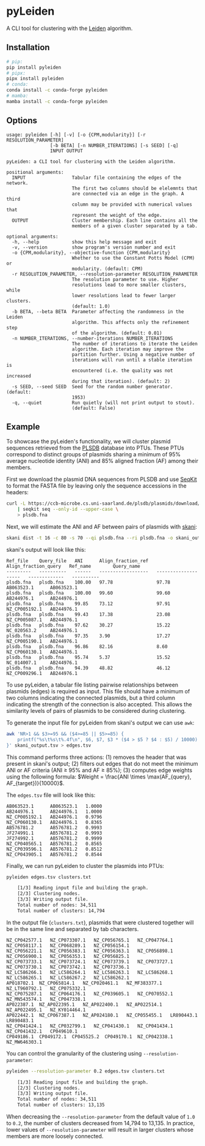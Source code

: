 # pyLeiden

A CLI tool for clustering with the [Leiden](https://www.nature.com/articles/s41598-019-41695-z) algorithm.

## Installation

```bash
# pip:
pip install pyleiden
# pipx:
pipx install pyleiden
# conda:
conda install -c conda-forge pyleiden
# mamba:
mamba install -c conda-forge pyleiden
```

## Options

```
usage: pyleiden [-h] [-v] [-o {CPM,modularity}] [-r RESOLUTION_PARAMETER]
                [-b BETA] [-n NUMBER_ITERATIONS] [-s SEED] [-q]
                INPUT OUTPUT

pyLeiden: a CLI tool for clustering with the Leiden algorithm.

positional arguments:
  INPUT                 Tabular file containing the edges of the network.
                        The first two columns should be elelemnts that
                        are connected via an edge in the graph. A third
                        column may be provided with numerical values that
                        represent the weight of the edge.
  OUTPUT                Cluster membership. Each line contains all the
                        members of a given cluster separated by a tab.

optional arguments:
  -h, --help            show this help message and exit
  -v, --version         show program's version number and exit
  -o {CPM,modularity}, --objective-function {CPM,modularity}
                        Whether to use the Constant Potts Model (CPM) or
                        modularity. (default: CPM)
  -r RESOLUTION_PARAMETER, --resolution-parameter RESOLUTION_PARAMETER
                        The resolution parameter to use. Higher
                        resolutions lead to more smaller clusters, while
                        lower resolutions lead to fewer larger clusters.
                        (default: 1.0)
  -b BETA, --beta BETA  Parameter affecting the randomness in the Leiden
                        algorithm. This affects only the refinement step
                        of the algorithm. (default: 0.01)
  -n NUMBER_ITERATIONS, --number-iterations NUMBER_ITERATIONS
                        The number of iterations to iterate the Leiden
                        algorithm. Each iteration may improve the
                        partition further. Using a negative number of
                        iterations will run until a stable iteration is
                        encountered (i.e. the quality was not increased
                        during that iteration). (default: 2)
  -s SEED, --seed SEED  Seed for the random number generator. (default:
                        1953)
  -q, --quiet           Run quietly (will not print output to stout).
                        (default: False)
```

## Example

To showcase the pyLeiden's functionality, we will cluster plasmid sequences retrieved from the [PLSDB](https://ccb-microbe.cs.uni-saarland.de/plsdb/) database into PTUs. These PTUs correspond to distinct groups of plasmids sharing a minimum of 95% average nucleotide identity (ANI) and 85% aligned fraction (AF) among their members.

First we download the plasmid DNA sequences from PLSDB and use [SeqKit](https://github.com/shenwei356/seqkit) to format the FASTA file by leaving only the sequence accessions in the headers:

```bash
curl -L https://ccb-microbe.cs.uni-saarland.de/plsdb/plasmids/download/plsdb.fna.bz2 \
    | seqkit seq --only-id --upper-case \
    > plsdb.fna
```

Next, we will estimate the ANI and AF between pairs of plasmids with [skani](https://github.com/bluenote-1577/skani):

```bash
skani dist -t 16 -c 80 -s 70 --qi plsdb.fna --ri plsdb.fna -o skani_output.tsv
```

skani's output will look like this:

```
Ref_file    Query_file   ANI      Align_fraction_ref   Align_fraction_query   Ref_name        Query_name
---------   ----------   ------   ------------------   --------------------   -------------   ----------
plsdb.fna   plsdb.fna    100.00   97.78                97.78                  AB063523.1      AB063523.1
plsdb.fna   plsdb.fna    100.00   99.60                99.60                  AB244976.1      AB244976.1
plsdb.fna   plsdb.fna    99.85    73.12                97.91                  NZ_CP005192.1   AB244976.1
plsdb.fna   plsdb.fna    99.43    17.38                23.08                  NZ_CP005087.1   AB244976.1
plsdb.fna   plsdb.fna    97.62    30.27                15.22                  NC_020563.2     AB244976.1
plsdb.fna   plsdb.fna    97.35    3.90                 17.27                  NZ_CP005190.1   AB244976.1
plsdb.fna   plsdb.fna    96.86    82.16                8.60                   NZ_CP060130.1   AB244976.1
plsdb.fna   plsdb.fna    95.74    5.37                 15.52                  NC_014007.1     AB244976.1
plsdb.fna   plsdb.fna    94.39    48.82                46.12                  NZ_CP009296.1   AB244976.1
```

To use pyLeiden, a tabular file listing pairwise relationships between plasmids (edges) is required as input. This file should have a minimum of two columns indicating the connected plasmids, but a third column indicating the strength of the connection is also accepted. This allows the similarity levels of pairs of plasmids to be considered during clustering.

To generate the input file for pyLeiden from skani's output we can use `awk`:

```bash
awk 'NR>1 && $3>=95 && ($4>=85 || $5>=85) {
    printf("%s\t%s\t%.4f\n", $6, $7, $3 * ($4 > $5 ? $4 : $5) / 10000)
}' skani_output.tsv > edges.tsv
```

This command performs three actions: (1) removes the header that was present in skani's output; (2) filters out edges that do not meet the minimum ANI or AF criteria (ANI ≥ 95% and AF ≥ 85%); (3) computes edge weights using the following formula: $Weight = \frac{ANI \times \max(AF_{query}, AF_{target})}{10000}$.

The `edges.tsv` file will look like this:

```
AB063523.1      AB063523.1   1.0000
AB244976.1      AB244976.1   1.0000
NZ_CP005192.1   AB244976.1   0.9796
NZ_CP060130.1   AB244976.1   0.8365
AB576781.2      AB576781.2   0.9993
JF274991.1      AB576781.2   0.9993
JF274992.1      AB576781.2   0.9999
NZ_CP040565.1   AB576781.2   0.8565
NZ_CP039596.1   AB576781.2   0.8512
NZ_CP043905.1   AB576781.2   0.8544
```

Finally, we can run pyLeiden to cluster the plasmids into PTUs:

```bash
pyleiden edges.tsv clusters.txt

    [1/3] Reading input file and building the graph.
    [2/3] Clustering nodes.
    [3/3] Writing output file.
    Total number of nodes: 34,511
    Total number of clusters: 14,794
```

In the output file (`clusters.txt`), plasmids that were clustered together will be in the same line and separated by tab characters.

```
NZ_CP042577.1	NZ_CP073307.1	NZ_CP056765.1	NZ_CP047764.1	NZ_CP058117.1	NZ_CP068289.1	NZ_CP056154.1
NZ_CP056221.1	NZ_CP056383.1	NZ_CP056363.1	NZ_CP056898.1	NZ_CP056900.1	NZ_CP056353.1	NZ_CP056825.1
NZ_CP073733.1	NZ_CP073724.1	NZ_CP073739.1	NZ_CP073727.1	NZ_CP073730.1	NZ_CP073742.1	NZ_CP073736.1
NZ_LC586266.1	NZ_LC586264.1	NZ_LC586263.1	NZ_LC586268.1	NZ_LC586265.1	NZ_LC586267.2	NZ_LC586262.1
AP018702.1	NZ_CP065814.1	NZ_CP020461.1	NZ_MF383377.1	NZ_LT960792.1	NZ_CP075332.1
NZ_CP075287.1	NZ_CP064176.1	NZ_CP039605.1	NZ_CP070552.1	NZ_MN543574.1	NZ_CP047338.1
AP022387.1	NZ_AP022395.1	NZ_AP022400.1	NZ_AP022514.1	NZ_AP022495.1	NZ_KY014464.1
AP022442.1	NZ_CP067387.1	NZ_AP024180.1	NZ_CP055455.1	LR890443.1	LR890483.1
NZ_CP041424.1	NZ_CP032799.1	NZ_CP041430.1	NZ_CP041434.1	NZ_CP041432.1	CP049610.1
CP049186.1	CP049172.1	CP045525.2	CP049170.1	NZ_CP042338.1	NZ_MW646303.1
```

You can control the granularity of the clustering using `--resolution-parameter`:

```bash
pyleiden --resolution-parameter 0.2 edges.tsv clusters.txt

    [1/3] Reading input file and building the graph.
    [2/3] Clustering nodes.
    [3/3] Writing output file.
    Total number of nodes: 34,511
    Total number of clusters: 13,135
```

When decreasing the `--resolution-parameter` from the default value of `1.0` to `0.2`, the number of clusters decreased from 14,794 to 13,135. In practice, lower values of `--resolution-parameter` will result in larger clusters whose members are more loosely connected.